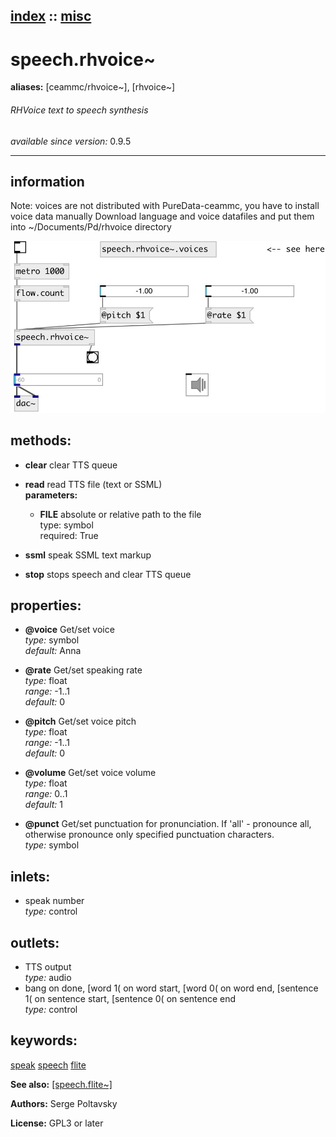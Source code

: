 [index](index.html) :: [misc](category_misc.html)
---

# speech.rhvoice~
**aliases:** [ceammc/rhvoice\~], [rhvoice\~]


###### RHVoice text to speech synthesis

*available since version:* 0.9.5

---


## information
Note: voices are not distributed with PureData-ceammc, you have to install voice data manually Download language and voice datafiles and put them into ~/Documents/Pd/rhvoice directory


[![example](../examples/img/speech.rhvoice~.jpg)](../examples/pd/speech.rhvoice~.pd)





## methods:

* **clear**
clear TTS queue<br>

* **read**
read TTS file (text or SSML)<br>
  __parameters:__
  - **FILE** absolute or relative path to the file<br>
    type: symbol <br>
    required: True <br>

* **ssml**
speak SSML text markup<br>

* **stop**
stops speech and clear TTS queue<br>




## properties:

* **@voice** 
Get/set voice<br>
_type:_ symbol<br>
_default:_ Anna<br>

* **@rate** 
Get/set speaking rate<br>
_type:_ float<br>
_range:_ -1..1<br>
_default:_ 0<br>

* **@pitch** 
Get/set voice pitch<br>
_type:_ float<br>
_range:_ -1..1<br>
_default:_ 0<br>

* **@volume** 
Get/set voice volume<br>
_type:_ float<br>
_range:_ 0..1<br>
_default:_ 1<br>

* **@punct** 
Get/set punctuation for pronunciation. If &#39;all&#39; - pronounce all, otherwise pronounce
only specified punctuation characters.<br>
_type:_ symbol<br>



## inlets:

* speak number<br>
_type:_ control



## outlets:

* TTS output<br>
_type:_ audio
* bang on done, [word 1( on word start, [word 0( on word end, [sentence 1( on sentence start, [sentence 0( on sentence end<br>
_type:_ control



## keywords:

[speak](keywords/speak.html)
[speech](keywords/speech.html)
[flite](keywords/flite.html)



**See also:**
[\[speech.flite~\]](speech.flite~.html)




**Authors:** Serge Poltavsky




**License:** GPL3 or later






